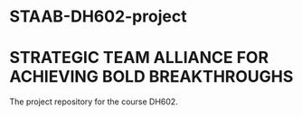 # STAAB-DH602-project
# STRATEGIC TEAM ALLIANCE FOR ACHIEVING BOLD BREAKTHROUGHS
The project repository for the course DH602.
